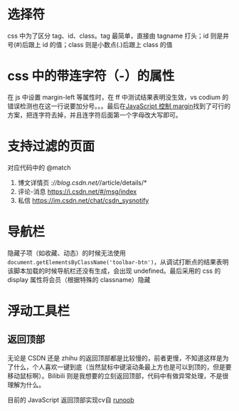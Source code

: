 # 选择符

css 中为了区分 tag、id、class。tag 最简单，直接由 tagname 打头；id 则是井号(#)后跟上 id 的值；class 则是小数点(.)后跟上 class 的值

# css 中的带连字符（-）的属性

在 js 中设置 margin-left 等属性时，在 ff 中测试结果表明没生效，vs codium 的错误检测也在这一行说要加分号。。。最后在[JavaScript 控制 margin](https://www.cnblogs.com/mslove/archive/2009/04/07/1430852.html)找到了可行的方案，把连字符去掉，并且连字符后面第一个字母改大写即可。

# 支持过滤的页面

对应代码中的 @match

1. 博文详情页    *://blog.csdn.net/*/article/details/*
2. 评论-消息     https://i.csdn.net/#/msg/index
3. 私信         https://im.csdn.net/chat/csdn_sysnotify

# 导航栏

隐藏子项（如收藏、动态）的时候无法使用 `document.getElementsByClassName('toolbar-btn')`，从调试打断点的结果表明该脚本加载的时候导航栏还没有生成，会出现 undefined。最后采用的 css 的 display 属性将会员（根据特殊的 classname）隐藏

# 浮动工具栏
## 返回顶部

无论是 CSDN 还是 zhihu 的返回顶部都是比较慢的，前者更慢，不知道这样是为了什么，个人喜欢一键到底（当然鼠标中键滚动条最上方也是可以到顶的，但是要移动鼠标啊）。Bilibili 则是我想要的立刻返回顶部，代码中有做异常处理，不是很理解为什么。

目前的 JavaScript 返回顶部实现cv自 [runoob](https://www.runoob.com/w3cnote/js-to-top.html)
